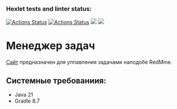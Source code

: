 ### Hexlet tests and linter status:
[![Actions Status](https://github.com/andrg2280/java-project-99/actions/workflows/hexlet-check.yml/badge.svg)](https://github.com/andrg2280/java-project-99/actions)
[![Actions Status](https://github.com/andrg2280/java-project-99/actions/workflows/build.yml/badge.svg)](https://github.com/andrg2280/java-project-99/actions)
<a href="https://codeclimate.com/github/andrg2280/java-project-99/maintainability"><img src="https://api.codeclimate.com/v1/badges/0cc3fef3766d6ae112b2/maintainability" /></a>
<a href="https://codeclimate.com/github/andrg2280/java-project-99/test_coverage"><img src="https://api.codeclimate.com/v1/badges/0cc3fef3766d6ae112b2/test_coverage" /></a>
# Менеджер задач
[Сайт](https://java-project-99-andrg2280.onrender.com) предназначен для уппавления задачами наподобе RedMine.

## Системные требованиия:
 * Java 21
 * Gradle 8.7
